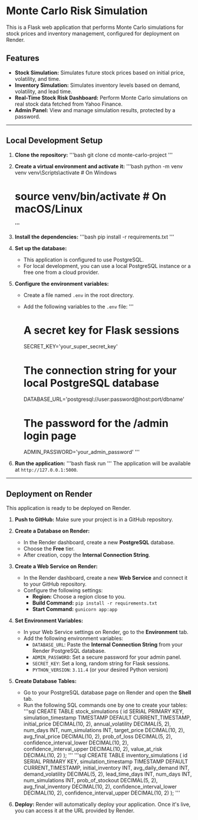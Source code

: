 # Monte Carlo Risk Simulation

This is a Flask web application that performs Monte Carlo simulations for stock prices and inventory management, configured for deployment on Render.

## Features

- **Stock Simulation:** Simulates future stock prices based on initial price, volatility, and time.
- **Inventory Simulation:** Simulates inventory levels based on demand, volatility, and lead time.
- **Real-Time Stock Risk Dashboard:** Perform Monte Carlo simulations on real stock data fetched from Yahoo Finance.
- **Admin Panel:** View and manage simulation results, protected by a password.

---

## Local Development Setup

1.  **Clone the repository:**
    '''bash
    git clone <repository-url>
    cd monte-carlo-project
    '''

2.  **Create a virtual environment and activate it:**
    '''bash
    python -m venv venv
    venv\Scripts\activate  # On Windows
    # source venv/bin/activate  # On macOS/Linux
    '''

3.  **Install the dependencies:**
    '''bash
    pip install -r requirements.txt
    '''

4.  **Set up the database:**
    - This application is configured to use PostgreSQL.
    - For local development, you can use a local PostgreSQL instance or a free one from a cloud provider.

5.  **Configure the environment variables:**
    - Create a file named `.env` in the root directory.
    - Add the following variables to the `.env` file:
      '''
      # A secret key for Flask sessions
      SECRET_KEY='your_super_secret_key'

      # The connection string for your local PostgreSQL database
      DATABASE_URL='postgresql://user:password@host:port/dbname'

      # The password for the /admin login page
      ADMIN_PASSWORD='your_admin_password'
      '''

6.  **Run the application:**
    '''bash
    flask run
    '''
    The application will be available at `http://127.0.0.1:5000`.

---

## Deployment on Render

This application is ready to be deployed on Render.

1.  **Push to GitHub:** Make sure your project is in a GitHub repository.

2.  **Create a Database on Render:**
    - In the Render dashboard, create a new **PostgreSQL** database.
    - Choose the **Free** tier.
    - After creation, copy the **Internal Connection String**.

3.  **Create a Web Service on Render:**
    - In the Render dashboard, create a new **Web Service** and connect it to your GitHub repository.
    - Configure the following settings:
        - **Region:** Choose a region close to you.
        - **Build Command:** `pip install -r requirements.txt`
        - **Start Command:** `gunicorn app:app`

4.  **Set Environment Variables:**
    - In your Web Service settings on Render, go to the **Environment** tab.
    - Add the following environment variables:
        - `DATABASE_URL`: Paste the **Internal Connection String** from your Render PostgreSQL database.
        - `ADMIN_PASSWORD`: Set a secure password for your admin panel.
        - `SECRET_KEY`: Set a long, random string for Flask sessions.
        - `PYTHON_VERSION`: `3.11.4` (or your desired Python version)

5.  **Create Database Tables:**
    - Go to your PostgreSQL database page on Render and open the **Shell** tab.
    - Run the following SQL commands one by one to create your tables:
      '''sql
      CREATE TABLE stock_simulations (
          id SERIAL PRIMARY KEY,
          simulation_timestamp TIMESTAMP DEFAULT CURRENT_TIMESTAMP,
          initial_price DECIMAL(10, 2),
          annual_volatility DECIMAL(5, 2),
          num_days INT,
          num_simulations INT,
          target_price DECIMAL(10, 2),
          avg_final_price DECIMAL(10, 2),
          prob_of_loss DECIMAL(5, 2),
          confidence_interval_lower DECIMAL(10, 2),
          confidence_interval_upper DECIMAL(10, 2),
          value_at_risk DECIMAL(10, 2)
      );
      '''
      '''sql
      CREATE TABLE inventory_simulations (
          id SERIAL PRIMARY KEY,
          simulation_timestamp TIMESTAMP DEFAULT CURRENT_TIMESTAMP,
          initial_inventory INT,
          avg_daily_demand INT,
          demand_volatility DECIMAL(5, 2),
          lead_time_days INT,
          num_days INT,
          num_simulations INT,
          prob_of_stockout DECIMAL(5, 2),
          avg_final_inventory DECIMAL(10, 2),
          confidence_interval_lower DECIMAL(10, 2),
          confidence_interval_upper DECIMAL(10, 2)
      );
      '''

6.  **Deploy:** Render will automatically deploy your application. Once it's live, you can access it at the URL provided by Render.